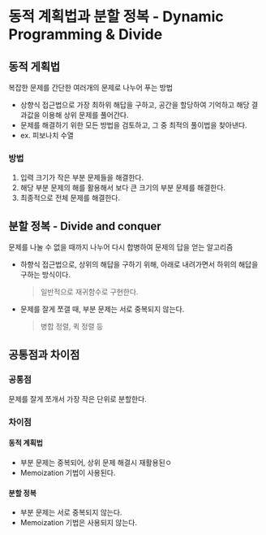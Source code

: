 # 동적 계획법과 분할 정복 - Dynamic Programming & Divide

## 동적 게획법
복잡한 문제를 간단한 여러개의 문제로 나누어 푸는 방법
- 상향식 접근법으로 가장 최하위 해답을 구하고, 공간을 할당하여 기억하고 해당 결과값을 이용해 상위 문제를 풀어간다.
- 문제를 해결하기 위한 모든 방법을 검토하고, 그 중 최적의 풀이법을 찾아낸다.
- ex. 피보나치 수열

### 방법
1. 입력 크기가 작은 부분 문제들을 해결한다.
2. 해당 부분 문제의 해를 활용해서 보다 큰 크기의 부분 문제를 해결한다.
3. 최종적으로 전체 문제를 해결한다.

## 분할 정복 - Divide and conquer
문제를 나눌 수 없을 때까지 나누어 다시 합병하여 문제의 답을 얻는 알고리즘

- 하향식 접근법으로, 상위의 해답을 구하기 위해, 아래로 내려가면서 하위의 해답을 구하는 방식이다.
  > 일반적으로 재귀함수로 구현한다.
- 문제를 잘게 쪼갤 때, 부분 문제는 서로 중복되지 않는다.
  > 병합 정렬, 퀵 정렬 등

## 공통점과 차이점
### 공통점
문제를 잘게 쪼개서 가장 작은 단위로 분할한다.

### 차이점
#### 동적 계획법
- 부분 문제는 중복되어, 상위 문제 해결시 재활용된ㅇ
- Memoization 기법이 사용된다.

#### 분할 정복
- 부분 문제는 서로 중복되지 않는다.
- Memoization 기법은 사용되지 않는다.